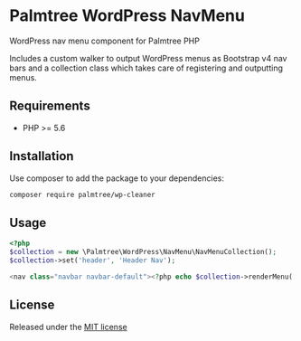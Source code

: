 # Palmtree WordPress NavMenu

WordPress nav menu component for Palmtree PHP

Includes a custom walker to output WordPress menus as Bootstrap v4 nav bars and a collection class which takes care
of registering and outputting menus.

## Requirements
* PHP >= 5.6

## Installation

Use composer to add the package to your dependencies:
```bash
composer require palmtree/wp-cleaner
```

## Usage
```php
<?php
$collection = new \Palmtree\WordPress\NavMenu\NavMenuCollection();
$collection->set('header', 'Header Nav');
```

```php
<nav class="navbar navbar-default"><?php echo $collection->renderMenu('header'); ?></nav>
```

## License

Released under the [MIT license](LICENSE)
